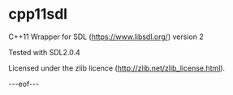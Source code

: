 # cpp11sdl
C++11 Wrapper for SDL (https://www.libsdl.org/) version 2

Tested with SDL2.0.4

Licensed under the zlib licence (http://zlib.net/zlib_license.html).

---eof---

